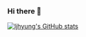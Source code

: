 ### Hi there 👋

<!--
**ljhyung/ljhyung** is a ✨ _special_ ✨ repository because its `README.md` (this file) appears on your GitHub profile.

Here are some ideas to get you started:

- 🔭 I’m currently working on ...
- 🌱 I’m currently learning ...
- 👯 I’m looking to collaborate on ...
- 🤔 I’m looking for help with ...
- 💬 Ask me about ...
- 📫 How to reach me: ...
- 😄 Pronouns: ...
- ⚡ Fun fact: ...
-->

[![ljhyung's GitHub stats](https://github-readme-stats.vercel.app/api?username=ljhyung)](https://github.com/anuraghazra/github-readme-stats)
